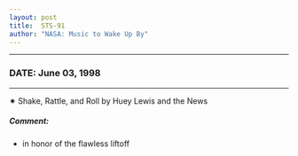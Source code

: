 ```yaml
---
layout: post
title:  STS-91
author: "NASA: Music to Wake Up By"
---
```


----
### DATE: June 03, 1998
----
✷ Shake, Rattle, and Roll by Huey Lewis and the News

##### Comment:
* in honor of the flawless liftoff
